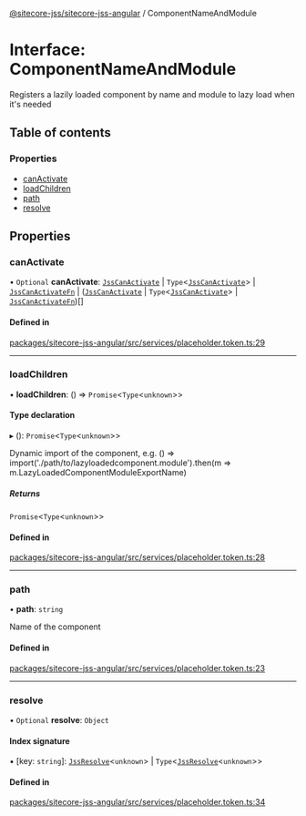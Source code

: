 [@sitecore-jss/sitecore-jss-angular](../README.md) / ComponentNameAndModule

# Interface: ComponentNameAndModule

Registers a lazily loaded component by name and module to lazy load when it's needed

## Table of contents

### Properties

- [canActivate](ComponentNameAndModule.md#canactivate)
- [loadChildren](ComponentNameAndModule.md#loadchildren)
- [path](ComponentNameAndModule.md#path)
- [resolve](ComponentNameAndModule.md#resolve)

## Properties

### canActivate

• `Optional` **canActivate**: [`JssCanActivate`](JssCanActivate.md) \| `Type`\<[`JssCanActivate`](JssCanActivate.md)\> \| [`JssCanActivateFn`](JssCanActivateFn.md) \| ([`JssCanActivate`](JssCanActivate.md) \| `Type`\<[`JssCanActivate`](JssCanActivate.md)\> \| [`JssCanActivateFn`](JssCanActivateFn.md))[]

#### Defined in

[packages/sitecore-jss-angular/src/services/placeholder.token.ts:29](https://github.com/Sitecore/jss/blob/68ebc1c08/packages/sitecore-jss-angular/src/services/placeholder.token.ts#L29)

___

### loadChildren

• **loadChildren**: () => `Promise`\<`Type`\<`unknown`\>\>

#### Type declaration

▸ (): `Promise`\<`Type`\<`unknown`\>\>

Dynamic import of the component,
e.g. () => import('./path/to/lazyloadedcomponent.module').then(m => m.LazyLoadedComponentModuleExportName)

##### Returns

`Promise`\<`Type`\<`unknown`\>\>

#### Defined in

[packages/sitecore-jss-angular/src/services/placeholder.token.ts:28](https://github.com/Sitecore/jss/blob/68ebc1c08/packages/sitecore-jss-angular/src/services/placeholder.token.ts#L28)

___

### path

• **path**: `string`

Name of the component

#### Defined in

[packages/sitecore-jss-angular/src/services/placeholder.token.ts:23](https://github.com/Sitecore/jss/blob/68ebc1c08/packages/sitecore-jss-angular/src/services/placeholder.token.ts#L23)

___

### resolve

• `Optional` **resolve**: `Object`

#### Index signature

▪ [key: `string`]: [`JssResolve`](JssResolve.md)\<`unknown`\> \| `Type`\<[`JssResolve`](JssResolve.md)\<`unknown`\>\>

#### Defined in

[packages/sitecore-jss-angular/src/services/placeholder.token.ts:34](https://github.com/Sitecore/jss/blob/68ebc1c08/packages/sitecore-jss-angular/src/services/placeholder.token.ts#L34)
